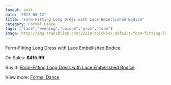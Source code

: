 ```yaml
---
layout: post
date: '2017-05-12'
title: "Form-Fitting Long Dress with Lace Embellished Bodice"
category: Formal Dance
tags: ["lace","evening","unique","prom","form"]
image: http://img.transblink.com/22210-thickbox_default/form-fitting-long-dress-with-lace-embellished-bodice.jpg
---
```

Form-Fitting Long Dress with Lace Embellished Bodice

On Sales: **$415.99**
<a href="https://www.transblink.com/en/formal-dance/7048-form-fitting-long-dress-with-lace-embellished-bodice.html"><amp-img layout="responsive" width="600" height="600" src="//img.transblink.com/22210-thickbox_default/form-fitting-long-dress-with-lace-embellished-bodice.jpg" alt="Form-Fitting Long Dress with Lace Embellished Bodice 0" /></a>
<a href="https://www.transblink.com/en/formal-dance/7048-form-fitting-long-dress-with-lace-embellished-bodice.html"><amp-img layout="responsive" width="600" height="600" src="//img.transblink.com/22211-thickbox_default/form-fitting-long-dress-with-lace-embellished-bodice.jpg" alt="Form-Fitting Long Dress with Lace Embellished Bodice 1" /></a>

Buy it: [Form-Fitting Long Dress with Lace Embellished Bodice](https://www.transblink.com/en/formal-dance/7048-form-fitting-long-dress-with-lace-embellished-bodice.html "Form-Fitting Long Dress with Lace Embellished Bodice")

View more: [Formal Dance](https://www.transblink.com/en/6-formal-dance "Formal Dance")